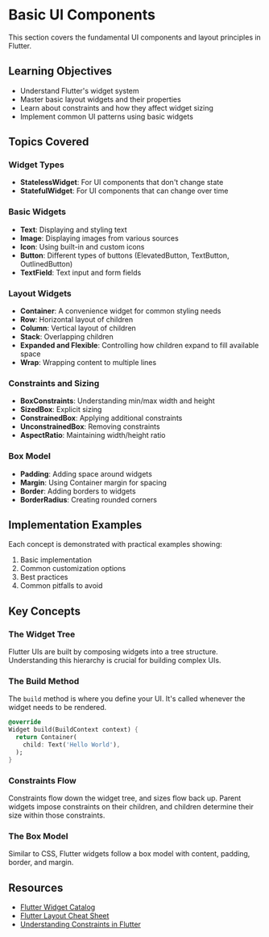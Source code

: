 # Basic UI Components

This section covers the fundamental UI components and layout principles in Flutter.

## Learning Objectives

- Understand Flutter's widget system
- Master basic layout widgets and their properties
- Learn about constraints and how they affect widget sizing
- Implement common UI patterns using basic widgets

## Topics Covered

### Widget Types

- **StatelessWidget**: For UI components that don't change state
- **StatefulWidget**: For UI components that can change over time

### Basic Widgets

- **Text**: Displaying and styling text
- **Image**: Displaying images from various sources
- **Icon**: Using built-in and custom icons
- **Button**: Different types of buttons (ElevatedButton, TextButton, OutlinedButton)
- **TextField**: Text input and form fields

### Layout Widgets

- **Container**: A convenience widget for common styling needs
- **Row**: Horizontal layout of children
- **Column**: Vertical layout of children
- **Stack**: Overlapping children
- **Expanded and Flexible**: Controlling how children expand to fill available space
- **Wrap**: Wrapping content to multiple lines

### Constraints and Sizing

- **BoxConstraints**: Understanding min/max width and height
- **SizedBox**: Explicit sizing
- **ConstrainedBox**: Applying additional constraints
- **UnconstrainedBox**: Removing constraints
- **AspectRatio**: Maintaining width/height ratio

### Box Model

- **Padding**: Adding space around widgets
- **Margin**: Using Container margin for spacing
- **Border**: Adding borders to widgets
- **BorderRadius**: Creating rounded corners

## Implementation Examples

Each concept is demonstrated with practical examples showing:

1. Basic implementation
2. Common customization options
3. Best practices
4. Common pitfalls to avoid

## Key Concepts

### The Widget Tree

Flutter UIs are built by composing widgets into a tree structure. Understanding this hierarchy is crucial for building complex UIs.

### The Build Method

The `build` method is where you define your UI. It's called whenever the widget needs to be rendered.

```dart
@override
Widget build(BuildContext context) {
  return Container(
    child: Text('Hello World'),
  );
}
```

### Constraints Flow

Constraints flow down the widget tree, and sizes flow back up. Parent widgets impose constraints on their children, and children determine their size within those constraints.

### The Box Model

Similar to CSS, Flutter widgets follow a box model with content, padding, border, and margin.

## Resources

- [Flutter Widget Catalog](https://docs.flutter.dev/development/ui/widgets)
- [Flutter Layout Cheat Sheet](https://medium.com/flutter-community/flutter-layout-cheat-sheet-5363348d037e)
- [Understanding Constraints in Flutter](https://docs.flutter.dev/development/ui/layout/constraints)
